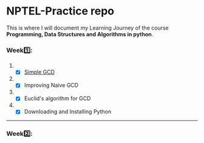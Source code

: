 # NPTEL-Practice repo
This is where I will document my Learning Journey of the course **Programming, Data Structures and Algorithms in python**.

### Week1️⃣:

1. - [x] [Simple GCD](https://github.com/code-reaper08/NPTEL-Practice-Repo/blob/main/WEEK-1/Simple_GCD.py)

2. - [x] Improving Naive GCD 

3. - [x] Euclid's algorithm for GCD

4. - [x] Downloading and Installing Python

---

### Week2️⃣:
